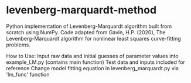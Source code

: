 # levenberg-marquardt-method
Python implementation of Levenberg-Marquardt algorithm built from scratch using NumPy. Code adapted from Gavin, H.P. (2020), The Levenberg-Marquardt algorithm for nonlinear least squares curve-fitting problems.



How to Use:
Input raw data and initial guesses of parameter values into example_LM.py (contains main function)
Test data and inputs included for reference
Change model fitting equation in levenberg_marquardt.py via 'lm_func' function
